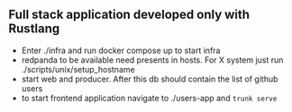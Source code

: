 ## Full stack application developed only with Rustlang

* Enter ./infra and run docker compose up to start infra
* redpanda to be available need presents in hosts. For X system just run ./scripts/unix/setup_hostname
* start web and producer. After this db should contain the list of github users
* to start frontend application navigate to ./users-app and ``trunk serve``

